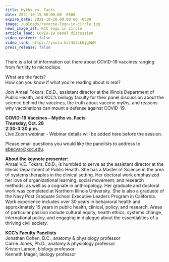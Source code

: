 ```yaml
---
title: Myths vs. Facts
date: 2021-10-15 00:00:00 -0500
expire_date: 2021-10-28 00:00:00 -0500
image: /uploads/reverse-logo-in-circle.jpg
news_image_alt: KCC logo in circle
article_lead: COVID-19 panel discussion
video_content: false
video_link: https://youtu.be/4d2LkGjg5bM
press_release: false
---
```

There is a lot of information out there about COVID-19 vaccines ranging from fertility to microchips.

What are the facts?<br>How can you know if what you’re reading about is real?

Join Amaal Tokars, Ed.D., assistant director at the Illinois Department of Public Health, and KCC’s biology faculty for their panel discussion about the science behind the vaccines, the truth about vaccine myths, and reasons why vaccinations can mount a defense against COVID-19.&nbsp;

**COVID-19 Vaccines – Myths vs. Facts<br>Thursday, Oct. 28<br>2:30-3:30 p.m.**<br>Live Zoom webinar - Webinar details will be added here before the session.

Please email questions you would like the panelists to address to [ebecvar@kcc.edu](mailto:ebecvar@kcc.edu).

**About the keynote presenter:**<br>Amaal V.E. Tokars, Ed.D., is humbled to serve as the assistant director at the Illinois Department of Public Health. She has a Master of Science in the area of systems therapies in the clinical setting. Her doctoral work emphasized her love of organizational learning, social movement, and research methods; as well as a cognate in anthropology. Her graduate and doctoral work was completed at Northern Illinois University. She is also a graduate of the Navy Post Graduate School Executive Leaders Program in California. Work experience includes over 30 years in behavioral health and approximately 15 years in public health, clinical, policy, and research. Areas of particular passion include cultural equity, health ethics, systems change, international policy, and engaging in dialogue about the essentialities of a thriving civil society.

**KCC’s Faculty Panelists**<br>Jonathan Cohen, D.C., anatomy & physiology professor<br>Carrie Jones, Ph.D., anatomy & physiology professor<br>Kristen Larson, biology professor<br>Kenneth Mager, biology professor
